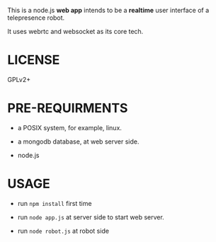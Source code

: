 This is a node.js **web app** intends to be a **realtime** user interface of a 
telepresence robot.

It uses webrtc and websocket as its core tech.

# LICENSE

GPLv2+

# PRE-REQUIRMENTS

* a POSIX system, for example, linux.

* a mongodb database, at web server side.

* node.js

# USAGE

* run `npm install` first time

* run `node app.js` at server side to start web server.

* run `node robot.js` at robot side
